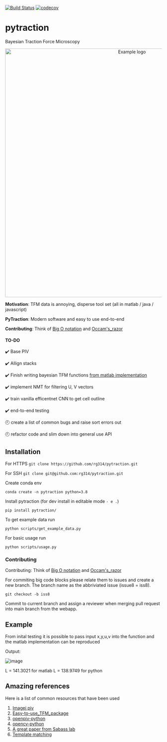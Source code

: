 [![Build Status](https://travis-ci.com/rg314/pytraction.svg?token=BCkcrsWckKEnE7AqL2uD&branch=main)](https://travis-ci.com/rg314/pytraction)
[![codecov](https://codecov.io/gh/rg314/pytraction/branch/main/graph/badge.svg?token=5HLPLUWIXN)](https://codecov.io/gh/rg314/pytraction)


# pytraction
Bayesian Traction Force Microscopy

<p align="center">
  <img src="https://drive.google.com/uc?export=view&id=1TG-_TGr27_W_rScw3IQgroe8SP0Wqdts" alt="Example logo" width="800"/>
</p>

**Motivation**: TFM data is annoying, disperse tool set (all in matlab / java / javascript)

**PyTraction**: Modern software and easy to use end-to-end

**Contributing**: Think of [Big O notation](https://en.wikipedia.org/wiki/Big_O_notation#:~:text=Big%20O%20notation%20is%20a,a%20particular%20value%20or%20infinity.) and [Occam's_razor](https://en.wikipedia.org/wiki/Occam%27s_razor)


#### TO-DO

:heavy_check_mark: Base PIV

:heavy_check_mark: Allign stacks

:heavy_check_mark: Finish writing bayesian TFM functions [from matlab implementation](https://github.com/CellMicroMechanics/Easy-to-use_TFM_package)

:heavy_check_mark: implement NMT for filtering U, V vectors

:heavy_check_mark: train vanilla efficentnet CNN to get cell outline

:heavy_check_mark: end-to-end testing

:clock9: create a list of common bugs and raise sort errors out

:clock9: refactor code and slim down into general use API

## Installation
For HTTPS
```git clone https://github.com/rg314/pytraction.git```

For SSH
```git clone git@github.com:rg314/pytraction.git```


Create conda env

```
conda create -n pytraction python=3.8
```

Install pytraction (for dev install in editable mode `- e .`)

```
pip install pytraction/
```

To get example data run

```
python scripts/get_example_data.py
```

For basic usage run

```
python scripts/usage.py
```


### Contributing
Contributing: Think of [Big O notation](https://en.wikipedia.org/wiki/Big_O_notation#:~:text=Big%20O%20notation%20is%20a,a%20particular%20value%20or%20infinity.) and [Occam's_razor](https://en.wikipedia.org/wiki/Occam%27s_razor)

For commiting big code blocks please relate them to issues and create a new branch. The branch name as the abbriviated issue (issue8 = iss8). 

```git checkout -b iss8```

Commit to current branch and assign a reviewer when merging pull request into main branch from the webapp.

## Example
From inital testing it is possible to pass input x,y,u,v into the function and the matlab implementation can be reproduced

Output:

![image](https://user-images.githubusercontent.com/35999546/111041793-ee3a6380-8431-11eb-906f-6698aaa6ba03.png)

L = 141.3021 for matlab
L = 138.9749 for python

## Amazing references
Here is a list of common resources that have been used

1. [Imagej piv](https://sites.google.com/site/qingzongtseng/piv)
2. [Easy-to-use_TFM_package](https://github.com/CellMicroMechanics/Easy-to-use_TFM_package)
3. [openpiv-python](http://www.openpiv.net/openpiv-python/)
4. [opencv-python](https://opencv-python-tutroals.readthedocs.io/en/latest/index.html)
5. [A great paper from Sabass lab](https://www.nature.com/articles/s41598-018-36896-x)
6. [Template matching](https://sites.google.com/site/qingzongtseng/template-matching-ij-plugin/tuto2)


